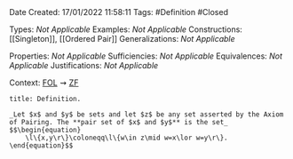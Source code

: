 <br />
<br />

Date Created: 17/01/2022 11:58:11
Tags: #Definition #Closed

Types: _Not Applicable_
Examples: _Not Applicable_ 
Constructions: [[Singleton]], [[Ordered Pair]]
Generalizations: _Not Applicable_

Properties: _Not Applicable_
Sufficiencies: _Not Applicable_
Equivalences: _Not Applicable_
Justifications: _Not Applicable_

Context: [$\textrm{FOL}$](obsidian://open?file=First%20Order%20Logic)$\,\,\rightsquigarrow\,\,$[$\textrm{ZF}$](obsidian://open?file=Zermelo-Fraenkel%20Set%20Theory)

``` ad-Definition
title: Definition.

_Let $x$ and $y$ be sets and let $z$ be any set asserted by the Axiom of Pairing. The **pair set of $x$ and $y$** is the set_
$$\begin{equation}
    \l\{x,y\r\}\coloneqq\l\{w\in z\mid w=x\lor w=y\r\}.
\end{equation}$$

```
